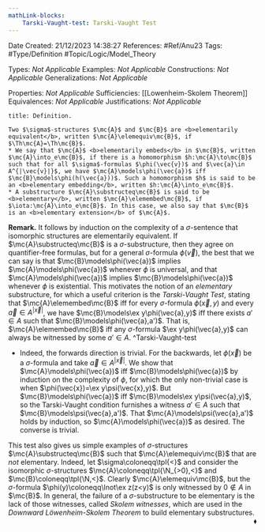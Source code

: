 ```yaml
---
mathLink-blocks:
    Tarski-Vaught-test: Tarski-Vaught Test
---
```


<div class="topSpace"></div>

Date Created: 21/12/2023 14:38:27
References: #Ref/Anu23
Tags: #Type/Definition #Topic/Logic/Model_Theory

Types: <i>Not Applicable</i>
Examples: <i>Not Applicable</i>
Constructions: <i>Not Applicable</i>
Generalizations: <i>Not Applicable</i>

Properties: <i>Not Applicable</i>
Sufficiencies: [[Lowenheim-Skolem Theorem]]
Equivalences: <i>Not Applicable</i>
Justifications: <i>Not Applicable</i>

``` ad-Definition
title: Definition.

Two $\sigma$-structures $\mc{A}$ and $\mc{B}$ are <b>elementarily equivalent</b>, written $\mc{A}\elemequiv\mc{B}$, if $\Th\mc{A}=\Th\mc{B}$.
* We say that $\mc{A}$ <b>elementarily embeds</b> in $\mc{B}$, written $\mc{A}\into_e\mc{B}$, if there is a homomorphism $h:\mc{A}\to\mc{B}$ such that for all $\sigma$-formulas $\phi(\vec{v})$ and $\vec{a}\in A^{|\vec{v}|}$, we have $\mc{A}\models\phi(\vec{a})$ iff $\mc{B}\models\phi(h(\vec{a}))$. Such a homomorphism $h$ is said to be an <b>elementary embedding</b>, written $h:\mc{A}\into_e\mc{B}$.
* A substructure $\mc{A}\substructeq\mc{B}$ is said to be <b>elementary</b>, written $\mc{A}\elemembed\mc{B}$, if $\iota:\mc{A}\into_e\mc{B}$. In this case, we also say that $\mc{B}$ is an <b>elementary extension</b> of $\mc{A}$.

```

<b>Remark.</b> It follows by induction on the complexity of a $\sigma$-sentence that isomorphic structures are elementarily equivalent. If $\mc{A}\substructeq\mc{B}$ is a $\sigma$-substructure, then they agree on quantifier-free formulas, but for a general $\sigma$-formula $\phi(\vec{v})$, the best that we can say is that $\mc{B}\models\phi(\vec{a})$ implies $\mc{A}\models\phi(\vec{a})$ whenever $\phi$ is universal, and that $\mc{A}\models\phi(\vec{a})$ implies $\mc{B}\models\phi(\vec{a})$ whenever $\phi$ is existential. This motivates the notion of an <i>elementary</i> substructure, for which a useful criterion is the <i>Tarski-Vaught Test</i>, stating that $\mc{A}\elemembed\mc{B}$ iff for every $\sigma$-formula $\phi(\vec{x},y)$ and every $\vec{a}\in A^{|\vec{x}|}$, we have $\mc{B}\models\ex y\phi(\vec{a},y)$ iff there exists $a'\in A$ such that $\mc{B}\models\phi(\vec{a},a')$. That is, $\mc{A}\elemembed\mc{B}$ iff any $\sigma$-formula $\ex y\phi(\vec{a},y)$ can always be witnessed by some $a'\in A$. ^Tarski-Vaught-test
* Indeed, the forwards direction is trivial. For the backwards, let $\phi(\vec{x})$ be a $\sigma$-formula and take $\vec{a}\in A^{|\vec{x}|}$. We show that $\mc{A}\models\phi(\vec{a})$ iff $\mc{B}\models\phi(\vec{a})$ by induction on the complexity of $\phi$, for which the only non-trivial case is when $\phi(\vec{x})=\ex y\psi(\vec{x},y)$. But $\mc{B}\models\phi(\vec{a})$ iff $\mc{B}\models\ex y\psi(\vec{a},y)$, so the Tarski-Vaught condition furnishes a witness $a'\in A$ such that $\mc{B}\models\psi(\vec{a},a')$. That $\mc{A}\models\psi(\vec{a},a')$ holds by induction, so $\mc{A}\models\phi(\vec{a})$ as desired. The converse is trivial.

This test also gives us simple examples of $\sigma$-structures $\mc{A}\substructeq\mc{B}$ such that $\mc{A}\elemequiv\mc{B}$ that are <i>not</i> elementary. Indeed, let $\sigma\coloneqq\tpl{<}$ and consider the isomorphic $\sigma$-structures $\mc{A}\coloneqq\tpl{\N_{>0},<}$ and $\mc{B}\coloneqq\tpl{\N,<}$. Clearly $\mc{A}\elemequiv\mc{B}$, but the $\sigma$-formula $\phi(y)\coloneqq\lnot\ex z(z<y)$ is only witnessed by $0\not\in A$ in $\mc{B}$. In general, the failure of a $\sigma$-substructure to be elementary is the lack of those witnesses, called <i>Skolem witnesses</i>, which are used in the <i>Downward Löwenheim-Skolem Theorem</i> to build elementary substructures.<span style="float:right;">$\blacklozenge$</span>
